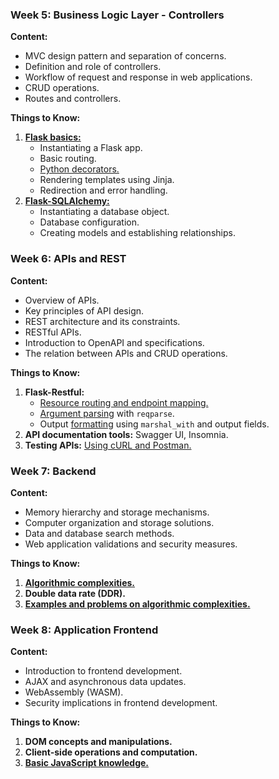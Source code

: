 ### Week 5: Business Logic Layer - Controllers
**Content:**
- MVC design pattern and separation of concerns.
- Definition and role of controllers.
- Workflow of request and response in web applications.
- CRUD operations.
- Routes and controllers.

**Things to Know:**
1. **[Flask basics:](https://youtu.be/zKVAdIeEtIA?list=PLAhdwKzwjRu1BGLT4mvgnis385fOiki99)**
   - Instantiating a Flask app.
   - Basic routing.
   - [Python decorators.](https://peps.python.org/pep-0318/)
   - Rendering templates using Jinja.
   - Redirection and error handling.
2. **[Flask-SQLAlchemy:](https://www.youtube.com/watch?v=QEBlPOXXsJs)**
   - Instantiating a database object.
   - Database configuration.
   - Creating models and establishing relationships.

### Week 6: APIs and REST
**Content:**
- Overview of APIs.
- Key principles of API design.
- REST architecture and its constraints.
- RESTful APIs.
- Introduction to OpenAPI and specifications.
- The relation between APIs and CRUD operations.

**Things to Know:**
1. **Flask-Restful:**
   - [Resource routing and endpoint mapping.](https://youtu.be/YrC5Zx0Z9cA?t=3714)
   - [Argument parsing](https://youtu.be/YrC5Zx0Z9cA?t=7395) with `reqparse`.
   - Output [formatting](https://youtu.be/YrC5Zx0Z9cA?t=9220) using `marshal_with` and output fields.
2. **API documentation tools:** Swagger UI, Insomnia.
3. **Testing APIs:** [Using cURL and Postman.](https://youtu.be/uGNToz_aVf0?t=2741)

### Week 7: Backend
**Content:**
- Memory hierarchy and storage mechanisms.
- Computer organization and storage solutions.
- Data and database search methods.
- Web application validations and security measures.

**Things to Know:**
1. [**Algorithmic complexities.**](https://youtu.be/YrC5Zx0Z9cA?t=3075)
2. **Double data rate (DDR).**
3. [**Examples and problems on algorithmic complexities.**](https://youtu.be/N3peJd8WSOY?list=PLZ2ps__7DhBZk4anG3HsvA20Q9x3P7rWb&t=1066)

### Week 8: Application Frontend
**Content:**

- Introduction to frontend development.
- AJAX and asynchronous data updates.
- WebAssembly (WASM).
- Security implications in frontend development.

**Things to Know:**
1. **DOM concepts and manipulations.**
2. **Client-side operations and computation.**
3. **[Basic JavaScript knowledge.](https://youtu.be/htkkiSdPS_4)**
